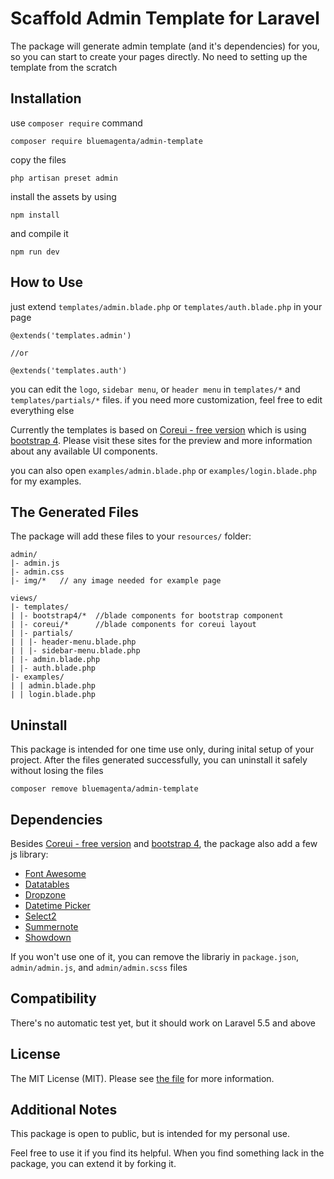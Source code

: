 # Scaffold Admin Template for Laravel
The package will generate admin template (and it's dependencies) for you, 
so you can start to create your pages directly. No need to setting up the template from the scratch

## Installation

use `composer require` command
```
composer require bluemagenta/admin-template
```

copy the files
```
php artisan preset admin
```

install the assets by using
```
npm install
``` 

and compile it
```
npm run dev
```

## How to Use
just extend `templates/admin.blade.php` or `templates/auth.blade.php` in your page

```blade
@extends('templates.admin')

//or

@extends('templates.auth')
``` 

you can edit the `logo`, `sidebar menu`, or `header menu` in `templates/*` and `templates/partials/*` files.
if you need more customization, feel free to edit everything else

Currently the templates is based on [Coreui - free version](https://coreui.io/) which is using [bootstrap 4](https://getbootstrap.com/). 
Please visit these sites for the preview and more information about any available UI components.

you can also open `examples/admin.blade.php` or `examples/login.blade.php` for my examples.

## The Generated Files

The package will add these files to your `resources/` folder:
```
admin/
|- admin.js
|- admin.css
|- img/*   // any image needed for example page

views/
|- templates/
| |- bootstrap4/*  //blade components for bootstrap component
| |- coreui/*      //blade components for coreui layout
| |- partials/
| | |- header-menu.blade.php
| | |- sidebar-menu.blade.php
| |- admin.blade.php
| |- auth.blade.php
|- examples/
| | admin.blade.php
| | login.blade.php
```

## Uninstall
This package is intended for one time use only, during inital setup of your project.
After the files generated successfully, you can uninstall it safely without losing the files

```
composer remove bluemagenta/admin-template
```

## Dependencies

Besides [Coreui - free version](https://coreui.io/) and [bootstrap 4](https://getbootstrap.com/), the package also add a few js library:

- [Font Awesome](https://fontawesome.com/)
- [Datatables](https://datatables.net/)
- [Dropzone](https://www.dropzonejs.com/)
- [Datetime Picker](https://eonasdan.github.io/bootstrap-datetimepicker/)
- [Select2](https://select2.org/)
- [Summernote](https://summernote.org/)
- [Showdown](https://github.com/showdownjs/showdown)

If you won't use one of it, you can remove the librariy in `package.json`, `admin/admin.js`, and `admin/admin.scss` files

## Compatibility
There's no automatic test yet, but it should work on Laravel 5.5 and above

## License
The MIT License (MIT). Please see [the file](license.md) for more information.

## Additional Notes
This package is open to public, but is intended for my personal use. 

Feel free to use it if you find its helpful. When you find something lack in the package, you can extend it by forking it.